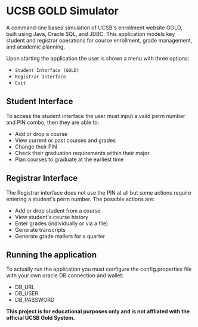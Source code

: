 # UCSB GOLD Simulator

A command-line based simulation of UCSB's enrollment website GOLD, built using Java, Oracle SQL, and JDBC. This application models key student and registrar operations for course enrollment, grade management, and academic planning.

Upon starting the application the user is shown a menu with three options:
- `Student Interface (GOLD)`
- `Registrar Interface`
- `Exit`

## Student Interface
To access the student interface the user must input a valid perm number and PIN combo, then they are able to:
- Add or drop a course
- View current or past courses and grades
- Change their PIN
- Check their graduation requirements within their major
- Plan courses to graduate at the earliest time

## Registrar Interface
The Registrar interface does not use the PIN at all but some actions require entering a student's perm number. The possible actions are:
- Add or drop student from a course
- View student's course history
- Enter grades (individually or via a file)
- Generate transcripts
- Generate grade mailers for a quarter

## Running the application
To actually run the application you must configure the config.properties file with your own oracle DB connection and wallet:
- DB_URL
- DB_USER
- DB_PASSWORD


**This project is for educational purposes only and is not affliated with the official UCSB Gold System.**
